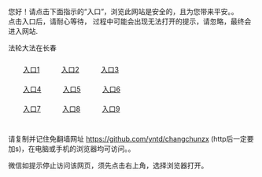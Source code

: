 您好！请点击下面指示的“入口”，浏览此网站是安全的，且为您带来平安。。 <br/>
点击入口后，请耐心等待， 过程中可能会出现无法打开的提示，请忽略，最终会进入网站. </br>

法轮大法在长春<br/>
<div style="padding:10px"><a style="margin:20px" target="_blank" href="https://d3pcvqfmuho2z0.cloudfront.net/2Qpsp?opdkxsw" id="ccLink1" rel="nofollow">入口1</a> <a target="_blank" style="margin:20px" href="https://d26mxco8mnxc6.cloudfront.net/2Qpsp?bqztm" id="ccLink2" rel="nofollow">入口2</a> <a style="margin:20px" target="_blank" href="https://d1pcs0bvk0wrs8.cloudfront.net/2Qpsp?qjbkf" id="ccLink3" rel="nofollow">入口3</a></div>

<div style="padding:10px" ><a style="margin:20px" target="_blank" href="https://d3pcvqfmuho2z0.cloudfront.net/2Qpsp?opdkxsw" id="ccLink4" rel="nofollow">入口4</a> <a style="margin:20px" href="https://d26mxco8mnxc6.cloudfront.net/2Qpsp?bqztm" target="_blank" id="ccLink5" rel="nofollow">入口5</a> <a style="margin:20px" href="https://d1pcs0bvk0wrs8.cloudfront.net/2Qpsp?qjbkf" target="_blank" id="ccLink6" rel="nofollow">入口6</a></div>

<div style="padding:10px"><a style="margin:20px" target="_blank" href="https://d3pcvqfmuho2z0.cloudfront.net/2Qpsp?opdkxsw" id="ccLink7" rel="nofollow">入口7</a> <a style="margin:20px" href="https://d26mxco8mnxc6.cloudfront.net/2Qpsp?bqztm" target="_blank" id="ccLink8" rel="nofollow">入口8</a> <a style="margin:20px" target="_blank" href="https://d1pcs0bvk0wrs8.cloudfront.net/2Qpsp?qjbkf" id="ccLink9" rel="nofollow">入口9</a></div>

<br/>



请复制并记住免翻墙网址 https://github.com/yntd/changchunzx (http后一定要加s)，在电脑或手机的浏览器均可访问。。<br/>

微信如提示停止访问该网页，须先点击右上角，选择浏览器打开。
